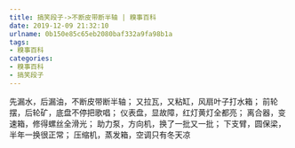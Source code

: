```yaml
---
title: 搞笑段子->不断皮带断半轴 | 糗事百科
date: 2019-12-09 21:32:10
urlname: 0b150e85c65eb2080baf332a9fa98b1a
tags: 
- 糗事百科
categories:
- 糗事百科
- 搞笑段子
---
```

先漏水，后漏油，不断皮带断半轴； 又拉瓦，又粘缸，风扇叶子打水箱； 前轮摆，后轮矿，底盘不停把歌唱； 仪表盘，显故障，红灯黄灯全都亮； 离合器，变速箱，修得螺丝全滑光； 助力泵，方向机，换了一批又一批； 下支臂，圆保梁，半年一换很正常； 压缩机，蒸发箱，空调只有冬天凉


